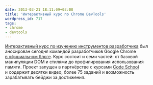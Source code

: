 ```yaml
---
date: 2013-03-21 18:11:09+03:00
title: 'Интерактивный курс по Chrome DevTools'
wordpress_id: 717
tags:
- chrome
- devtools
---
```


[Интерактивный курс по изучению инструментов разработчика][1] был аносирован сегодня командой разработчиков Google Chrome [в официальном блоге][2]. Курс состоит и семи частей: от базовой манипуляции DOM и стилями до профилирования использования памяти. Проект запущен в партнёрстве с курсами [Code School][3] и содержит десятки видео, более 75 заданий и возможность зарабатывать бейджи за достижения.

[1]: http://discover-devtools.codeschool.com
[2]: http://blog.chromium.org/2013/03/discover-chrome-devtools-our-new.html
[3]: http://www.codeschool.com
